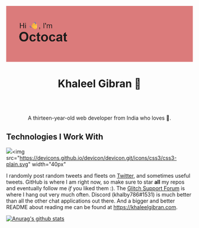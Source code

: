 ![](https://github.com/khalby786/khalby786/blob/master/header.png?raw=true)

<div align="center">
 <h1>Khaleel Gibran 🍩</h1>
 <br><br>
 <p>A thirteen-year-old web developer from India who loves 🍩.
</div>


## Technologies I Work With

<img src="https://devicons.github.io/devicon/devicon.git/icons/html5/html5-plain.svg" width="40px"><img src="https://devicons.github.io/devicon/devicon.git/icons/css3/css3-plain.svg" width="40px"

I randomly post random tweets and fleets on [Twitter](https://twitter.com/khalby786), and sometimes useful tweets. GitHub is where I am right now, so make sure to star **all** my repos and eventually follow me *if* you liked them :). The [Glitch Support Forum](https://support.glitch.com) is where I hang out very much often. Discord (khalby786#1531) is much better than all the other chat applications out there. And a bigger and better README about reading me can be found at https://khaleelgibran.com.

[![Anurag's github stats](https://github-readme-stats.vercel.app/api?username=khalby786&show_icons=true&theme=radical)](https://github.com/anuraghazra/github-readme-stats)



